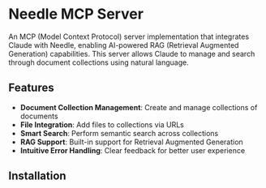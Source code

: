# Needle MCP Server

An MCP (Model Context Protocol) server implementation that integrates Claude with Needle, enabling AI-powered RAG (Retrieval Augmented Generation) capabilities. This server allows Claude to manage and search through document collections using natural language.

## Features

* **Document Collection Management**: Create and manage collections of documents
* **File Integration**: Add files to collections via URLs
* **Smart Search**: Perform semantic search across collections
* **RAG Support**: Built-in support for Retrieval Augmented Generation
* **Intuitive Error Handling**: Clear feedback for better user experience

## Installation
